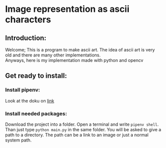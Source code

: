 # Image representation as ascii characters

## Introduction:
 Welcome; This is a program to make ascii art. The idea of ascii art is very old and there are many other implementations.  
 Anyways, here is my implementation made with python and opencv
## Get ready to install: 
### Install pipenv:
 Look at the doku on [link](https://pypi.org/project/pipenv/ "pypi.org")
### Install needed packages:
 Download the project into a folder. Open a terminal and write <code>pipenv shell</code>.  
 Than just type <code>python main.py</code> in the same folder.
 You will be asked to give a path to a directory. The path can be a link to an image or just a normal system path.
